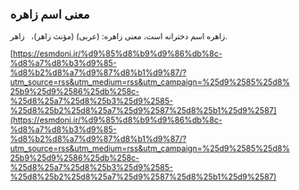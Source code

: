 ## معنی اسم زاهره


زاهره اسم دخترانه است، معنی زاهره: (عربی) (مؤنث زاهر)،   زاهر.

[https://esmdoni.ir/%d9%85%d8%b9%d9%86%db%8c-%d8%a7%d8%b3%d9%85-%d8%b2%d8%a7%d9%87%d8%b1%d9%87/?utm_source=rss&utm_medium=rss&utm_campaign=%25d9%2585%25d8%25b9%25d9%2586%25db%258c-%25d8%25a7%25d8%25b3%25d9%2585-%25d8%25b2%25d8%25a7%25d9%2587%25d8%25b1%25d9%2587](https://esmdoni.ir/%d9%85%d8%b9%d9%86%db%8c-%d8%a7%d8%b3%d9%85-%d8%b2%d8%a7%d9%87%d8%b1%d9%87/?utm_source=rss&utm_medium=rss&utm_campaign=%25d9%2585%25d8%25b9%25d9%2586%25db%258c-%25d8%25a7%25d8%25b3%25d9%2585-%25d8%25b2%25d8%25a7%25d9%2587%25d8%25b1%25d9%2587) 